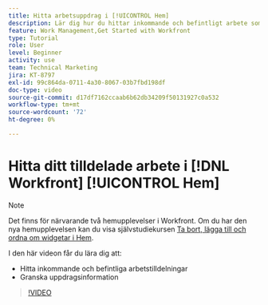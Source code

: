 ```yaml
---
title: Hitta arbetsuppdrag i [!UICONTROL Hem]
description: Lär dig hur du hittar inkommande och befintligt arbete som du har tilldelats i [!UICONTROL &#x200B; &#x200B;]. Granska sedan uppdragsinformationen.
feature: Work Management,Get Started with Workfront
type: Tutorial
role: User
level: Beginner
activity: use
team: Technical Marketing
jira: KT-8797
exl-id: 99c864da-0711-4a30-8067-03b7fbd198df
doc-type: video
source-git-commit: d17df7162ccaab6b62db34209f50131927c0a532
workflow-type: tm+mt
source-wordcount: '72'
ht-degree: 0%

---
```


# Hitta ditt tilldelade arbete i [!DNL Workfront] [!UICONTROL Hem]



>[!NOTE]
>
>Det finns för närvarande två hemupplevelser i Workfront. Om du har den nya hemupplevelsen kan du visa självstudiekursen [Ta bort, lägga till och ordna om widgetar i Hem](/help/workfront-home/remove-add-and-rearrange-widgets.md).


I den här videon får du lära dig att:

* Hitta inkommande och befintliga arbetstilldelningar
* Granska uppdragsinformation

>[!VIDEO](https://video.tv.adobe.com/v/335098/?quality=12&learn=on&enablevpops)

